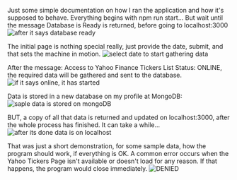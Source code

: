 Just some simple documentation on how I ran the application and how it's supposed to behave.
Everything begins with npm run start... But wait until the message Database is Ready is returned, before going to localhost:3000
![after it says database ready](https://user-images.githubusercontent.com/22280179/143175011-f2763e10-784a-479f-987e-1b5050042701.png)

The initial page is nothing special really, just provide the date, submit, and that sets the machine in motion.
![select date to start gathering data](https://user-images.githubusercontent.com/22280179/143175061-97db48f6-e2bb-4331-a0a1-6e2becf4cce6.png)

After the message: Access to Yahoo Finance Tickers List Status: ONLINE, the required data will be gathered and sent to the database.
![if it says online, it has started](https://user-images.githubusercontent.com/22280179/143175297-43186d99-3123-45a3-9aa7-0cb247ae8cb4.png)

Data is stored in a new database on my profile at MongoDB:
![saple data is stored on mongoDB](https://user-images.githubusercontent.com/22280179/143175445-945ed28b-4a81-4615-a663-9443e1df6168.png)

BUT, a copy of all that data is returned and updated on localhost:3000, after the whole process has finished. It can take a while... 
![after its done data is on localhost](https://user-images.githubusercontent.com/22280179/143175536-5d2cc637-9380-44b5-a591-d67489c6599e.png)

That was just a short demonstration, for some sample data, how the program should work, if everything is OK.
A common error occurs when the Yahoo Tickers Page isn't available or doesn't load for any reason. If that happens, the program would close immediately.
![DENIED](https://user-images.githubusercontent.com/22280179/143175863-b82d772f-029a-40fd-b46f-aebf5ce6a706.png)

